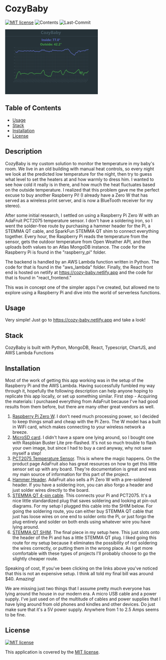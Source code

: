 # CozyBaby
[![MIT license](https://img.shields.io/badge/License-MIT-blue.svg)](https://lbesson.mit-license.org/)
![Contents](https://img.shields.io/github/languages/top/elijah415hz/cozy-baby)
![Last-Commit](https://img.shields.io/github/last-commit/elijah415hz/cozy-baby)

![Screenshot](screenshot.png)

## Table of Contents
* [Usage](#Usage)
* [Stack](#Stack)
* [Installation](#Installation)
* [License](#License)

## Description
CozyBaby is my custom solution to monitor the temperature in my baby's room. We live in an old building with manual heat controls, so every night we look at the predicted low temperature for the night, then try to guess what level to set the heaters at and how warmly to dress him. I wanted to see how cold it really is in there, and how much the heat fluctuates based on the outside temperature. I realized that this problem gave me the perfect excuse to buy another Raspberry Pi! (I already have a Zero W that has served as a wireless print server, and is now a BlueTooth receiver for my stereo). 

After some initial research, I settled on using a Raspberry Pi Zero W with an AdaFruit PCT2075 temperature sensor. I don't have a soldering iron, so I went the solder-free route by purchasing a hammer header for the Pi, a STEMMA QT cable, and SparkFun STEMMA QT shim to connect everything together. Every hour, the Raspberry Pi reads the temperature from the sensor, gets the outdoor temperature from Open Weather API, and then uploads both values to an Atlas MongoDB instance. The code for the Raspberry Pi is found in the "raspberry_pi" folder. 

The backend is handled by an AWS Lambda function written in Python. The code for that is found in the "aws_lambda" folder. 
Finally, the React front end is hosted on netlify at https://cozy-baby.netlify.app and the code for that is found in "react_frontend."

This was in concept one of the simpler apps I've created, but allowed me to explore using a Raspberry Pi and dive into the world of serverless functions.

## Usage
Very simple! Just go to https://cozy-baby.netlify.app and take a look!

## Stack
CozyBaby is built with Python, MongoDB, React, Typescript, ChartJS, and AWS Lambda Functions

## Installation
Most of the work of getting this app working was in the setup of the Raspberry Pi and the AWS Lambda. Having successfully fumbled my way through it, hopefully the following description can help anyone hoping to replicate this app locally, or set up something similar.
First step - Acquiring the materials:
I purchased everything from AdaFruit because I've had good results from them before, but there are many other great vendors as well.
1. [Raspberry Pi Zero W](https://www.adafruit.com/product/3400). I don't need much processing power, so I decided to keep things small and cheap with the Pi Zero. The W model has a built in WiFi card, which makes connecting to your wireless network a breeze.
2. [MicroSD card](https://www.adafruit.com/product/2820). I didn't have a spare one lying around, so I bought one with Raspbian Buster Lite pre-flashed. It's not so much trouble to flash your own image, but since I had to buy a card anyway, why not save myself a step!
3. [PCT2075 Temperature Sensor](https://www.adafruit.com/product/4369). This is where the magic happens. On the product page AdaFruit also has great resources on how to get this little sensor set up with any board. They're documentation is great and was my main source of information for this part of the project.
4. [Hammer Header](https://www.adafruit.com/product/3662). AdaFruit also sells a Pi Zero W with a pre-soldered header. If you have a soldering iron, you can also forgo a header and just solder wires directly to the board.
5. [STEMMA QT 4-pin cable](https://www.adafruit.com/product/4210). This connects your Pi and PCT2075. It's a nice little standardized plug that saves soldering and looking at pin-out diagrams. For my setup I plugged this cable into the SHIM below. For going the soldering route, you can either buy STEMMA QT cable that just has loose wires on one end to solder onto the Pi, or just forgo the plug entirely and solder on both ends using whatever wire you have lying around.
6. [STEMMA QT SHIM](https://www.adafruit.com/product/4463). The final piece in my setup here. This just slots onto the header of the Pi and has a little STEMMA QT plug. I liked going this route for my setup because it eliminates the possibility of not soldering the wires correctly, or putting them in the wrong place. As I get more comfortable with these types of projects I'll probably choose to go the slightly cheaper route.

Speaking of cost, If you've been clicking on the links above you've noticed that this is not an expensive setup. I think all told my final bill was around $40. Amazing! 

We are missing just two things that I assume pretty much everyone has lying around the house in our modern era. A micro USB cable and a power supply. I've just used on of the multitude of cables and power supplies that I have lying around from old phones and kindles and other devices. Do just make sure that it's a 5V power supply. Anywhere from 1 to 2.5 Amps seems to be fine. 



## License
[![MIT license](https://img.shields.io/badge/License-MIT-blue.svg)](https://lbesson.mit-license.org/) 

This application is covered by the [MIT license](https://lbesson.mit-license.org/).
